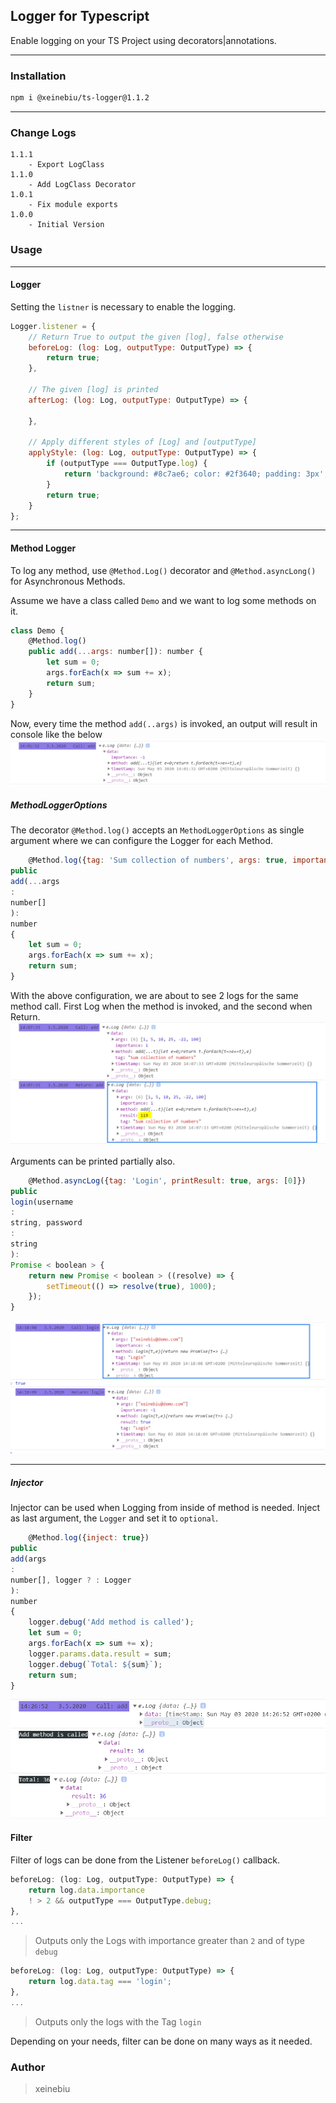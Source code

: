## Logger for Typescript

Enable logging on your TS Project using decorators|annotations.

---

### Installation

````bash
npm i @xeinebiu/ts-logger@1.1.2
````

---

### Change Logs
    1.1.1
        - Export LogClass
    1.1.0
        - Add LogClass Decorator
    1.0.1
        - Fix module exports
    1.0.0
        - Initial Version

### Usage

---

#### Logger

Setting the ``listner`` is necessary to enable the logging.

````javascript
Logger.listener = {
    // Return True to output the given [log], false otherwise
    beforeLog: (log: Log, outputType: OutputType) => {
        return true;
    },

    // The given [log] is printed
    afterLog: (log: Log, outputType: OutputType) => {

    },

    // Apply different styles of [Log] and [outputType]
    applyStyle: (log: Log, outputType: OutputType) => {
        if (outputType === OutputType.log) {
            return 'background: #8c7ae6; color: #2f3640; padding: 3px';
        }
        return true;
    }
};
````

---

#### Method Logger

To log any method, use ``@Method.Log()`` decorator and `@Method.asyncLong()` for Asynchronous Methods.

Assume we have a class called ``Demo`` and we want to log some methods on it.

````javascript
class Demo {
    @Method.log()
    public add(...args: number[]): number {
        let sum = 0;
        args.forEach(x => sum += x);
        return sum;
    }
}
````

Now, every time the method ``add(..args)`` is invoked, an output will result in console like the below
![](docs/1.PNG)

##### MethodLoggerOptions

The decorator ``@Method.log()`` accepts an `MethodLoggerOptions` as single argument where we can configure the Logger
for each Method.

````javascript
    @Method.log({tag: 'Sum collection of numbers', args: true, importance: 1, printResult: true})
public
add(...args
:
number[]
):
number
{
    let sum = 0;
    args.forEach(x => sum += x);
    return sum;
}
````

With the above configuration, we are about to see 2 logs for the same method call. First Log when the method is invoked,
and the second when Return.
![](docs/2.PNG)

Arguments can be printed partially also.

````javascript
    @Method.asyncLog({tag: 'Login', printResult: true, args: [0]})
public
login(username
:
string, password
:
string
):
Promise < boolean > {
    return new Promise < boolean > ((resolve) => {
        setTimeout(() => resolve(true), 1000);
    });
}
````

![](docs/3.PNG)

---

##### Injector

Injector can be used when Logging from inside of method is needed. Inject as last argument, the ``Logger`` and set it
to `optional`.

````javascript
    @Method.log({inject: true})
public
add(args
:
number[], logger ? : Logger
):
number
{
    logger.debug('Add method is called');
    let sum = 0;
    args.forEach(x => sum += x);
    logger.params.data.result = sum;
    logger.debug(`Total: ${sum}`);
    return sum;
}
````

![](docs/4.PNG)

#### Filter

Filter of logs can be done from the Listener ``beforeLog()`` callback.

````javascript
beforeLog: (log: Log, outputType: OutputType) => {
    return log.data.importance
    ! > 2 && outputType === OutputType.debug;
},
...
````

> Outputs only the Logs with importance greater than ``2`` and of type `debug`

````javascript
beforeLog: (log: Log, outputType: OutputType) => {
    return log.data.tag === 'login';
},
...
````

> Outputs only the logs with the Tag `login`

Depending on your needs, filter can be done on many ways as it needed.

### Author

> xeinebiu
